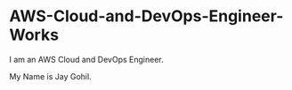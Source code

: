 # AWS-Cloud-and-DevOps-Engineer-Works
I am an AWS Cloud and DevOps Engineer.

My Name is Jay Gohil.

